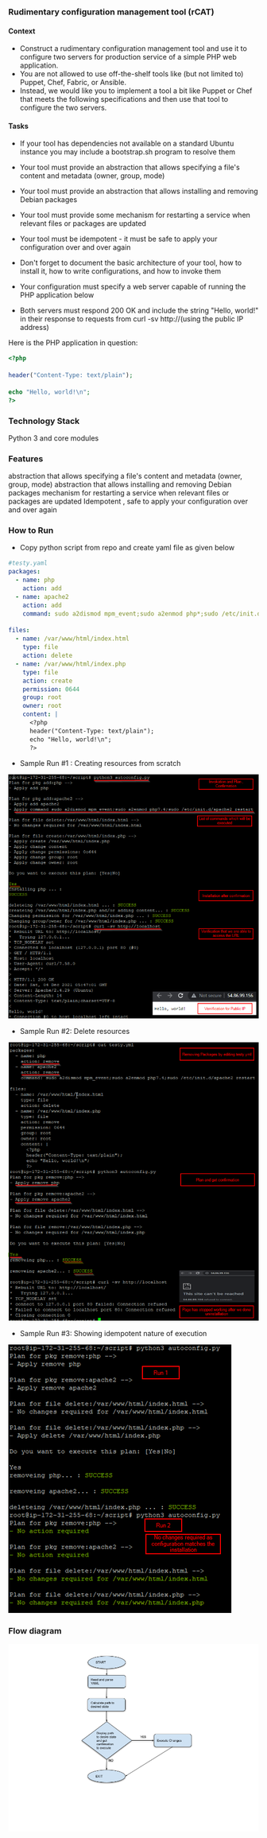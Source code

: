 ### Rudimentary configuration management tool (rCAT)


#### Context
- Construct a rudimentary configuration management tool and use it to configure two servers for production service of a simple PHP web application. 
- You are not allowed to use off-the-shelf tools like (but not limited to) Puppet, Chef, Fabric, or Ansible.
- Instead, we would like you to implement a tool a bit like Puppet or Chef that meets the following specifications and then use that tool to configure the two servers.

#### Tasks
* If your tool has dependencies not available on a standard Ubuntu instance you may include a bootstrap.sh program to resolve them

* Your tool must provide an abstraction that allows specifying a file's content and metadata (owner, group, mode)

 * Your tool must provide an abstraction that allows installing and removing Debian packages

 * Your tool must provide some mechanism for restarting a service when relevant files or packages are updated

* Your tool must be idempotent - it must be safe to apply your configuration over and over again

 * Don't forget to document the basic architecture of your tool, how to install it, how to write configurations, and how to invoke them
 
 * Your configuration must specify a web server capable of running the PHP application below

 * Both servers must respond 200 OK and include the string "Hello, world!" in their response to requests from curl -sv  http://(using the public IP address)

Here is the PHP application in question:

```php
<?php

header("Content-Type: text/plain");

echo "Hello, world!\n";
?>
```

### Technology Stack
Python 3 and core modules

### Features
abstraction that allows specifying a file's content and metadata (owner, group, mode)
abstraction that allows installing and removing Debian packages
mechanism for restarting a service when relevant files or packages are updated
Idempotent , safe to apply your configuration over and over again

### How to Run
- Copy python script from repo and create yaml file as given below
```yaml
#testy.yaml
packages:
  - name: php
    action: add
  - name: apache2
    action: add
    command: sudo a2dismod mpm_event;sudo a2enmod php*;sudo /etc/init.d/apache2 restart

files:
  - name: /var/www/html/index.html
    type: file
    action: delete
  - name: /var/www/html/index.php
    type: file
    action: create
    permission: 0644
    group: root
    owner: root
    content: |
      <?php
      header("Content-Type: text/plain");
      echo "Hello, world!\n";
      ?>
```
- Sample Run #1 : Creating resources from scratch

![Screenshot](resources/initial-run.png)

- Sample Run #2: Delete resources 

![Screenshot](resources/delete-resources.png)

- Sample Run #3: Showing idempotent nature of execution

![Screenshot](resources/idempotent.png)


### Flow diagram

![Screenshot](resources/flow-diagram.png)
